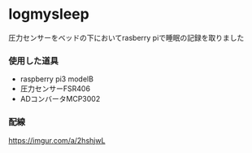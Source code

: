 # logmysleep
圧力センサーをベッドの下においてrasberry piで睡眠の記録を取りました

### 使用した道具

- raspberry pi3 modelB
- 圧力センサーFSR406
- ADコンバータMCP3002

### 配線
https://imgur.com/a/2hshjwL
